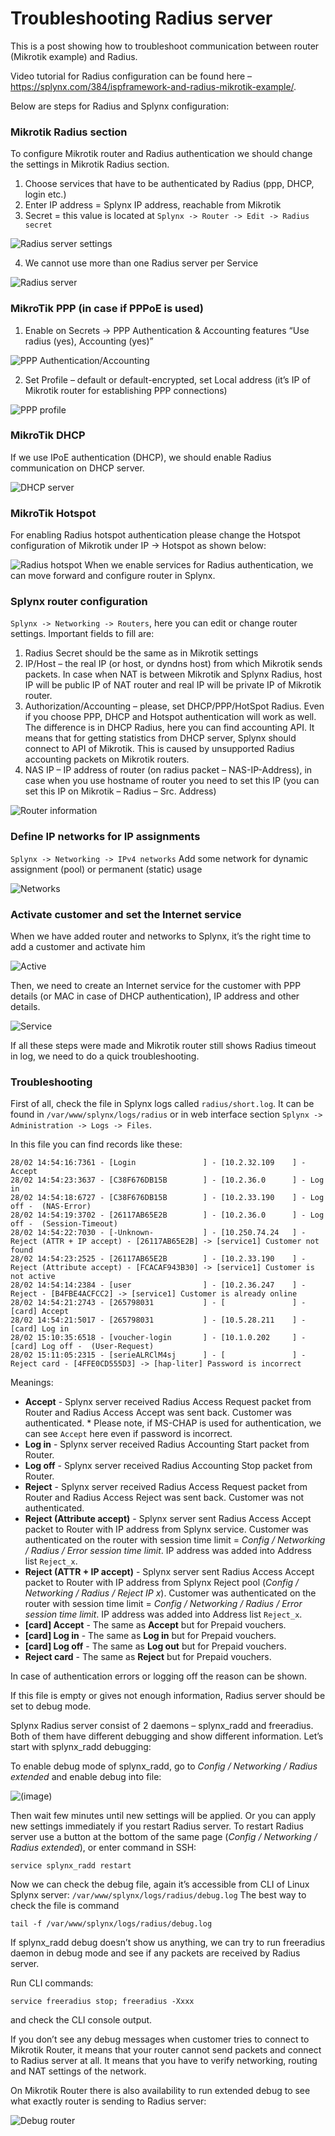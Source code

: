 Troubleshooting Radius server
==========

This is a post showing how to troubleshoot communication between router (Mikrotik example) and Radius.

Video tutorial for Radius configuration can be found here – https://splynx.com/384/ispframework-and-radius-mikrotik-example/.

Below are steps for Radius and Splynx configuration:


### Mikrotik Radius section
To configure Mikrotik router and Radius authentication we should change the settings in Mikrotik Radius section.
1. Choose services that have to be authenticated by Radius (ppp, DHCP, login etc.)
2. Enter IP address = Splynx IP address, reachable from Mikrotik
3. Secret = this value is located at `Splynx -> Router -> Edit -> Radius secret`

  ![Radius server settings](mikrotik_router_radius.png)

4. We cannot use more than one Radius server per Service

  ![Radius server](router_radius.png)



### MikroTik PPP (in case if PPPoE is used)
1. Enable on Secrets -> PPP Authentication & Accounting features “Use radius (yes), Accounting (yes)”

![PPP Authentication/Accounting](PPP_Authentication.png)

2. Set Profile – default or default-encrypted, set Local address (it’s IP of Mikrotik router for establishing PPP connections)

![PPP profile](PPP_local_address.png)



### MikroTik DHCP

If we use IPoE authentication (DHCP), we should enable Radius communication on DHCP server.

![DHCP server](radius_dhcp.png)



### MikroTik Hotspot
For enabling Radius hotspot authentication please change the Hotspot configuration of Mikrotik under IP -> Hotspot as shown below:

![Radius hotspot](radius_hotspot.png)
When we enable services for Radius authentication, we can move forward and configure router in Splynx.



### Splynx router configuration

`Splynx -> Networking -> Routers`, here you can edit or change router settings. Important fields to fill are:
1. Radius Secret should be the same as in Mikrotik settings
2. IP/Host –  the real IP (or host, or dyndns host) from which Mikrotik sends packets. In case when NAT is between Mikrotik and Splynx Radius, host IP will be public IP of NAT router and real IP will be private IP of Mikrotik router.
3. Authorization/Accounting – please, set DHCP/PPP/HotSpot Radius. Even if you choose PPP, DHCP and Hotspot authentication will work as well. The difference is in DHCP Radius, here you can find accounting API. It means that for getting statistics from DHCP server, Splynx should connect to API of Mikrotik. This is caused by unsupported Radius accounting packets on Mikrotik routers.
4. NAS IP – IP address of router (on radius packet – NAS-IP-Address), in case when you use hostname of router you need to set this IP (you can set this IP on Mikrotik  – Radius – Src. Address)

![Router information](router_info.png)


### Define IP networks for IP assignments

`Splynx -> Networking -> IPv4 networks`
Add some network for dynamic assignment (pool) or permanent (static) usage

![Networks](networks.png)


### Activate customer and set the Internet service

When we have added router and networks to Splynx, it’s the right time to add a customer and activate him

![Active](active.png)


Then, we need to create an Internet service for the customer with PPP details (or MAC in case of DHCP authentication), IP address and other details.

![Service](service.png)

If all these steps were made and Mikrotik router still shows Radius timeout in log, we need to do a quick troubleshooting.


### Troubleshooting

First of all, check the file in Splynx logs called `radius/short.log`. It can be found in `/var/www/splynx/logs/radius` or in web interface section `Splynx -> Administration -> Logs -> Files`.

In this file you can find records like these:
```
28/02 14:54:16:7361 - [Login               ] - [10.2.32.109    ] - Accept
28/02 14:54:23:3637 - [C38F676DB15B        ] - [10.2.36.0      ] - Log in
28/02 14:54:18:6727 - [C38F676DB15B        ] - [10.2.33.190    ] - Log off -  (NAS-Error)
28/02 14:54:19:3702 - [26117AB65E2B        ] - [10.2.36.0      ] - Log off -  (Session-Timeout)
28/02 14:54:22:7030 - [-Unknown-           ] - [10.250.74.24   ] - Reject (ATTR + IP accept) - [26117AB65E2B] -> [service1] Customer not found
28/02 14:54:23:2525 - [26117AB65E2B        ] - [10.2.33.190    ] - Reject (Attribute accept) - [FCACAF943B30] -> [service1] Customer is not active
28/02 14:54:14:2384 - [user                ] - [10.2.36.247    ] - Reject - [B4FBE4ACFCC2] -> [service1] Customer is already online
28/02 14:54:21:2743 - [265798031           ] - [               ] - [card] Accept
28/02 14:54:21:5017 - [265798031           ] - [10.5.28.211    ] - [card] Log in
28/02 15:10:35:6518 - [voucher-login       ] - [10.1.0.202     ] - [card] Log off -  (User-Request)
28/02 15:11:05:2315 - [serieALRClM4sj      ] - [               ] - Reject card - [4FFE0CD555D3] -> [hap-liter] Password is incorrect
```
Meanings:
* **Accept** - Splynx server received Radius Access Request packet from Router and Radius Access Accept was sent back. Customer was authenticated.
\* Please note, if MS-CHAP is used for authentication, we can see `Accept` here even if password is incorrect.
* **Log in** - Splynx server received Radius Accounting Start packet from Router.
* **Log off** - Splynx server received Radius Accounting Stop packet from Router.
* **Reject** - Splynx server received Radius Access Request packet from Router and Radius Access Reject was sent back. Customer was not authenticated.
* **Reject (Attribute accept)** - Splynx server sent Radius Access Accept packet to Router with IP address from Splynx service. Customer was authenticated on the router with session time limit = *Config / Networking / Radius / Error session time limit*. IP address was added into Address list `Reject_x`.
* **Reject (ATTR + IP accept)** - Splynx server sent Radius Access Accept packet to Router with IP address from Splynx Reject pool (*Config / Networking / Radius / Reject IP x*). Customer was authenticated on the router with session time limit = *Config / Networking / Radius / Error session time limit*. IP address was added into Address list `Reject_x`.
* **\[card\] Accept** - The same as **Accept** but for Prepaid vouchers.
* **\[card\] Log in** - The same as **Log in** but for Prepaid vouchers.
* **\[card\] Log off** - The same as **Log out** but for Prepaid vouchers.
* **Reject card** - The same as **Reject** but for Prepaid vouchers.

In case of authentication errors or logging off the reason can be shown.

If this file is empty or gives not enough information, Radius server should be set to debug mode.

Splynx Radius server consist of 2 daemons – splynx_radd and freeradius. Both of them have different debugging and show different information. Let’s start with splynx_radd debugging:

To enable debug mode of splynx_radd, go to *Config / Networking / Radius extended* and enable debug into file:

![(image)](splynx_radd_debug.png)

Then wait few minutes until new settings will be applied. Or you can apply new settings immediately if you restart Radius server.
To restart Radius server use a button at the bottom of the same page (*Config / Networking / Radius extended*), or enter command in SSH:
```
service splynx_radd restart
```

Now we can check the debug file, again it’s accessible from CLI of Linux Splynx server:
`/var/www/splynx/logs/radius/debug.log` 
The best way to check the file is command
```
tail -f /var/www/splynx/logs/radius/debug.log
```

If splynx_radd debug doesn’t show us anything, we can try to run freeradius daemon in debug mode and see if any packets are received by Radius server.

Run CLI commands:
```
service freeradius stop; freeradius -Xxxx
```
and check the CLI console output.


If you don’t see any debug messages when customer tries to connect to Mikrotik Router, it means that your router cannot send packets and connect to Radius server at all. It means that you have to verify networking, routing and NAT settings of the network.

On Mikrotik Router there is also availability to run extended debug to see what exactly router is sending to Radius server:

![Debug router](debug_router.png)
